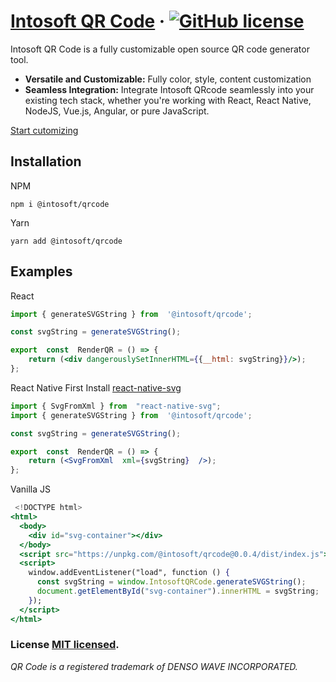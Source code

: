 
# [Intosoft QR Code](https://qrcode.intosoft.com/) &middot; [![GitHub license](https://img.shields.io/badge/license-MIT-blue.svg)](https://github.com/Intosoft/qrcode/blob/main/LICENSE) 

Intosoft QR Code is a fully customizable open source QR code generator tool.
-    **Versatile and Customizable:**  Fully color, style, content customization
-   **Seamless Integration:** Integrate Intosoft QRcode seamlessly into your existing tech stack, whether you're working with React, React Native, NodeJS, Vue.js, Angular, or pure JavaScript.  
 
[Start cutomizing](https://qrcode.intosoft.com)

## Installation
NPM
```
npm i @intosoft/qrcode
```
Yarn
```
yarn add @intosoft/qrcode
```  
## Examples 

React
```jsx
import { generateSVGString } from  '@intosoft/qrcode';

const svgString = generateSVGString();

export  const  RenderQR = () => {
	return (<div dangerouslySetInnerHTML={{__html: svgString}}/>);
};
```

React Native
First Install [react-native-svg](https://github.com/software-mansion/react-native-svg)
```jsx
import { SvgFromXml } from  "react-native-svg";
import { generateSVGString } from  '@intosoft/qrcode';

const svgString = generateSVGString();

export  const  RenderQR = () => {
	return (<SvgFromXml  xml={svgString}  />);
};
```

Vanilla JS

```jsx
 <!DOCTYPE html>
<html>
  <body>
    <div id="svg-container"></div>
  </body>
  <script src="https://unpkg.com/@intosoft/qrcode@0.0.4/dist/index.js"></script>
  <script>
    window.addEventListener("load", function () {
      const svgString = window.IntosoftQRCode.generateSVGString();
      document.getElementById("svg-container").innerHTML = svgString;
    });
  </script>
</html>
```
 
### License   [MIT licensed](./LICENSE).

*QR Code is a registered trademark of DENSO WAVE INCORPORATED.*